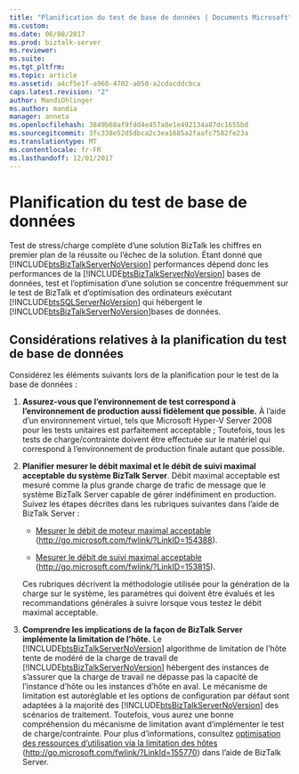 ```yaml
---
title: "Planification du test de base de données | Documents Microsoft"
ms.custom: 
ms.date: 06/08/2017
ms.prod: biztalk-server
ms.reviewer: 
ms.suite: 
ms.tgt_pltfrm: 
ms.topic: article
ms.assetid: a4cf5e1f-a960-4702-a050-a2cdacddcbca
caps.latest.revision: "2"
author: MandiOhlinger
ms.author: mandia
manager: anneta
ms.openlocfilehash: 3849b68af9fdd4e457a8e1e492134a87dc1655bd
ms.sourcegitcommit: 3fc338e52d5dbca2c3ea1685a2faafc7582fe23a
ms.translationtype: MT
ms.contentlocale: fr-FR
ms.lasthandoff: 12/01/2017
---
```

# <a name="planning-for-database-testing"></a>Planification du test de base de données
Test de stress/charge complète d’une solution BizTalk les chiffres en premier plan de la réussite ou l’échec de la solution. Étant donné que [!INCLUDE[btsBizTalkServerNoVersion](../includes/btsbiztalkservernoversion-md.md)] performances dépend donc les performances de la [!INCLUDE[btsBizTalkServerNoVersion](../includes/btsbiztalkservernoversion-md.md)] bases de données, test et l’optimisation d’une solution se concentre fréquemment sur le test de BizTalk et d’optimisation des ordinateurs exécutant [!INCLUDE[btsSQLServerNoVersion](../includes/btssqlservernoversion-md.md)] qui hébergent le [!INCLUDE[btsBizTalkServerNoVersion](../includes/btsbiztalkservernoversion-md.md)]bases de données.  
  
## <a name="considerations-when-planning-for-database-testing"></a>Considérations relatives à la planification du test de base de données  
 Considérez les éléments suivants lors de la planification pour le test de la base de données :  
  
1.  **Assurez-vous que l’environnement de test correspond à l’environnement de production aussi fidèlement que possible.** À l’aide d’un environnement virtuel, tels que Microsoft Hyper-V Server 2008 pour les tests unitaires est parfaitement acceptable ; Toutefois, tous les tests de charge/contrainte doivent être effectuée sur le matériel qui correspond à l’environnement de production finale autant que possible.  
  
2.  **Planifier mesurer le débit maximal et le débit de suivi maximal acceptable du système BizTalk Server**. Débit maximal acceptable est mesuré comme la plus grande charge de trafic de message que le système BizTalk Server capable de gérer indéfiniment en production. Suivez les étapes décrites dans les rubriques suivantes dans l’aide de BizTalk Server :  
  
    -   [Mesurer le débit de moteur maximal acceptable](http://go.microsoft.com/fwlink/?LinkID=154388) (http://go.microsoft.com/fwlink/?LinkID=154388).  
  
    -   [Mesurer le débit de suivi maximal acceptable](http://go.microsoft.com/fwlink/?LinkID=153815) (http://go.microsoft.com/fwlink/?LinkID=153815).  
  
     Ces rubriques décrivent la méthodologie utilisée pour la génération de la charge sur le système, les paramètres qui doivent être évalués et les recommandations générales à suivre lorsque vous testez le débit maximal acceptable.  
  
3.  **Comprendre les implications de la façon de BizTalk Server**  
     **implémente la limitation de l’hôte.** Le [!INCLUDE[btsBizTalkServerNoVersion](../includes/btsbiztalkservernoversion-md.md)] algorithme de limitation de l’hôte tente de modéré de la charge de travail de [!INCLUDE[btsBizTalkServerNoVersion](../includes/btsbiztalkservernoversion-md.md)] hébergent des instances de s’assurer que la charge de travail ne dépasse pas la capacité de l’instance d’hôte ou les instances d’hôte en aval. Le mécanisme de limitation est autoréglable et les options de configuration par défaut sont adaptées à la majorité des [!INCLUDE[btsBizTalkServerNoVersion](../includes/btsbiztalkservernoversion-md.md)] des scénarios de traitement. Toutefois, vous aurez une bonne compréhension du mécanisme de limitation avant d’implémenter le test de charge/contrainte. Pour plus d’informations, consultez [optimisation des ressources d’utilisation via la limitation des hôtes](http://go.microsoft.com/fwlink/?LinkId=155770) (http://go.microsoft.com/fwlink/?LinkId=155770) dans l’aide de BizTalk Server.